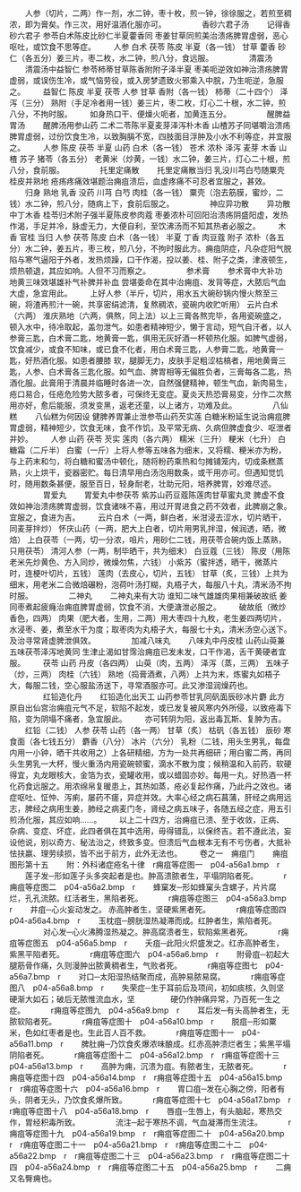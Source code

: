 <!-- { "loadSidebar": true } -->
　　人参（切片，二两）作一剂，水二钟，枣十枚，煎一钟，徐徐服之，若煎至稠浓，即为膏矣。作三次，用好温酒化服亦可。
　　
　　香砂六君子汤
　　记得香砂六君子 参苓白术陈皮比砂仁半夏藿香同 枣姜甘草同煎美治溃疡脾胃虚弱，恶心呕吐，或饮食不思等症。
　　人参 白术 茯苓 陈皮 半夏（各一钱） 甘草 藿香 砂仁（各五分）姜三片，枣二枚，水二钟，煎八分，食远服。
　　
　　清震汤
　　清震汤中益智仁 参苓柿蒂甘草陈香附附子泽半夏 枣美呃逆效如神治溃疡脾胃虚弱，或误伤生冷，或气恼劳役，或入房梦遗致火邪乘入中脘，乃生呃逆，急服之。
　　益智仁 陈皮 半夏 茯苓 人参 甘草 香附（各一钱） 柿蒂（二十四个） 泽泻（三分） 熟附（手足冷者用一钱）姜三片，枣二枚，灯心二十根，水二钟，煎八分，不拘时服。
　　如身热口干、便燥火呃者，加黄连五分。
　　
　　醒脾益胃汤
　　醒脾汤用参山药 二术二苓陈半夏麦芽泽泻朴木香 山楂苏子同堪嚼治溃疡脾胃虚弱，过份饮食生冷，以致胸膈不宽，四肢面目浮肿及小水不利等症，并宜服之。
　　人参 陈皮 茯苓 半夏 山药 白术（各一钱） 苍术 浓朴 泽泻 麦芽 木香 山楂 苏子 猪苓（各五分） 老黄米（炒黄，一钱）水二钟，姜三片，灯心二十根，煎八分，食前服。
　　
　　托里定痛散
　　托里定痛散当归 乳没川芎白芍随粟壳桂皮并熟地 疮疡疼痛效堪题治痈疽溃后，血虚疼痛不可忍者宜服之，甚效。
　　归身 熟地 乳香 没药 川芎 白芍 肉桂（各一钱） 粟壳（泡去筋膜，蜜炒，二钱）水二钟，煎八分，随病上下，食前后服之。
　　
　　神应异功散
　　异功散中丁木香 桂苓归术附子强半夏陈皮参肉蔻 枣姜浓朴可回阳治溃疡阴盛阳虚，发热作渴，手足并冷，脉虚无力，大便自利，至饮沸汤而不知其热者必服之。
　　木香 官桂 当归 人参 茯苓 陈皮 白术（各一钱） 半夏 丁香 肉豆蔻 附子 浓朴（各五分）水二钟，姜五片，枣三枚，煎八分，不拘时服此方。痈疽阴症，凡杂症阳气脱陷与寒气逼阳于外者，发热烦躁，口干作渴，投以姜、桂、附子之类，津液顿生，烦热顿退，其应如响。人但不习而察之。
　　
　　参术膏
　　参术膏中大补功 地黄三味效堪雄补气补脾并补血 尝堪委命在其中治痈疽、发背等症，大脓后气血大虚，急宜用此。
　　上好人参（半斤，切片，用水五大碗砂锅内慢火熬至三碗，将渣再煎汁一碗，共享密绢滤清，复熬稠浓，瓷碗内收贮听用） 云片白术（六两） 淮庆熟地（六两，俱熬，同上法）以上三膏各熬完毕，各用瓷碗盛之，顿入水中，待冷取起，盖勿泄气。如患者精神短少，懒于言动，短气自汗者，以人参膏三匙，白术膏二匙，地黄膏一匙，俱用无灰好酒一杯顿热化服。如脾气虚弱，饮食减少，或食不知味，或已食不化者，用白术膏三匙，人参膏二匙，地黄膏一匙，好热酒化服。如患者腰膝 软，腿脚无力，皮肤手足粗涩枯槁者，用地黄膏三匙，人参、白术膏各三匙化服。如气血、脾胃相等无偏胜负者，三膏每各二匙，热酒化服。此膏用于清晨并临睡时各进一次，自然强健精神，顿生气血，新肉易生，疮口易合，任疮危险势大脓多者，可保终无变症。夏炎天热恐膏易变，分作二次熬用亦好，愈后能服，须发变黑，返老还童，以上诸方，功难及此。
　　
　　八仙糕
　　八仙糕为何因设 健脾养胃兼止泄参苓山药芡实莲 白糖米粉延生说治痈疽脾胃虚弱，精神短少，饮食无味，食不作饥，及平常无病、久病但脾虚食少、呕泄者并妙。
　　人参 山药 茯苓 芡实 莲肉（各六两） 糯米（三升） 粳米（七升） 白糖霜（二斤半） 白蜜（一斤）上将人参等五味各为细末，又将糯、粳米亦为粉，与上药末和匀，将白糖和蜜汤中顿化，随将粉药乘热和匀摊铺笼内，切成条糕蒸熟，火上烘干，瓷器密贮。每日清早用白汤泡用数条，或干用亦可。但遇知觉饥时，随用数条甚便，服至百日，轻身耐老，壮助元阳，培养脾胃，妙难尽述。
　　
　　胃爱丸
　　胃爱丸中参茯苓 紫苏山药豆蔻陈莲肉甘草蜜丸灵 脾虚不食效如神治溃疡脾胃虚弱，饮食诸味不喜，用过开胃进食之药不效者，此脾崩之象。宜服之，食进为吉。
　　云片白术（一两，鲜白者，米泔浸去涩水，切片晒干，同麦芽拌炒） 怀庆山药（一两，肥大上白者，切片用男乳拌湿，候润透，晒，微焙） 上白茯苓（一两，切一分浓，咀片，用砂仁二钱，用茯苓合碗内饭上蒸熟，只用茯苓） 清河人参（一两，制毕晒干，共为细末） 白豆蔻（三钱） 陈皮（用陈老米先炒黄色、方入同炒，微燥勿焦，六钱） 小紫苏（蜜拌透，晒干，微蒸片时，连梗叶切片，五钱） 莲肉（去皮心，切片，五钱） 甘草（炙，三钱）上共为细末，用老米二合微焙碾粉，泡荷叶汤打糊，丸梧子大，每服八十丸，清米汤不拘时服。
　　
　　二神丸
　　二神丸来有大功 谁知二味气雄雄肉果相兼破故纸 姜同枣煮起疲癃治痈疽脾胃虚弱，饮食不消，大便溏泄必服之。
　　破故纸（微炒香色，四两） 肉果（肥大者，生用，二两）用大枣四十九枚，老生姜四两切片，水浸枣、姜，煮至水干为度；取枣肉为丸梧子大，每服七十丸，清米汤空心送下。及治寻常肾虚脾泄俱效。
　　
　　加减八味丸
　　八味丸中丹皮桂 山药山萸兼五味茯苓泽泻地黄同 生津止渴如甘霈治痈疽已发未发，口干作渴，舌干黄硬者宜服。
　　茯苓 山药 丹皮（各四两） 山萸（肉，五两） 泽泻（蒸，三两） 五味子（炒，三两） 肉桂（六钱） 熟地（捣膏酒煮，八两）上共为末，炼蜜丸如梧子大，每服二钱，空心服盐汤送下，寻常酒服亦可。此又渗湿润燥药也。
　　
　　红铅造化丹
　　红铅造化出天工 山药参苓甘乳同矾面辰砂冰片麝 此方原自出仙宫治痈疽元气不足，软陷不起发，或已发复被风寒内外所侵，以致疮毒下陷，变为阴塌不痛者，急宜服此。
　　亦可转阴为阳，返出毒瓦斯、复肿为吉。
　　红铅（二钱） 人参 茯苓 山药（各一两） 甘草（炙） 枯矾（各五钱） 辰砂 寒食面（各七钱五分） 麝香（八分） 冰片（六分） 乳粉（二钱，用头生男乳，每盘内用一小钟，晒干共收用之）上各研精细，方为一处共再细研；用白蜜二两，再同头生男乳一大杯，慢火重汤内用瓷碗顿蜜，滴水不散为度；候稍温和入前药，软硬得宜，丸龙眼核大，金箔为衣，瓷罐收用，或以蜡固亦妙。每用一丸，好热酒一杯化药食远服之。用浓绵帛复暖患上，其热如蒸，疮必复起作痛，乃此丹之效也。诸症呕吐、怔忡、泻痢，屡药不瘥，异症并效。大率心经之病石菖蒲，肝经之病用远志，脾经之病用生姜，肺经之病麦门冬，肾经之病五味子，各随五经之症，用五引煎汤化服，其应如响……。
　　以上二十四方，治痈疽已溃、至于收敛，正病、杂病、变症、坏症，此四者俱在其中选用，毋得错乱，以保终吉。若不遵此法，妄设他说，别以奇方、秘法治之，终致多变。但溃后气血根本无有不亏伤者，大抵补怯扶嬴、理劳续损，皆不出于前方，此外无法也。
　　卷之一　痈疽门
　　痈疽图形第十五
　　附：外科诸症疮名十律　r痈疽等症图一　p04-a56a1.bmp　r
　　莲子发─形如莲子头多突起者是也。肿高溃脓者生，平塌阴陷者死。
　　　r痈疽等症图二　p04-a56a2.bmp　r
　　蜂窠发─形如蜂窠头含螺子，片片腐烂，孔孔流脓。红活者生，黑陷者死。
　　　r痈疽等症图三　p04-a56a3.bmp　r
　　井疽─心火妄动发之。 赤高肿者生，坚硬紫黑者死。
　　　r痈疽等症图四　p04-a56a4.bmp　r
　　玉枕疽─膀胱湿热凝滞而成。红肿者生，紫陷者死。
　　
　　对心发─心火沸腾湿热凝之。肿高腐溃者生，软陷紫黑者死。
　　　r痈疽等症图五　p04-a56a5.bmp　r
　　夭疽─此阳火炽盛发之。红赤高肿者生，紫黑平陷者死。
　　　r痈疽等症图六　p04-a56a6.bmp　r
　　附骨疽─初起大腿筋骨作痛，久则漫肿出脓黄稠者生，气败者死。
　　　r痈疽等症图七　p04-a56a7.bmp　r
　　对口─太阳湿热结聚而成，高肿易脓易腐。
　　　r痈疽等症图八　p04-a56a8.bmp　r
　　失荣症─生于耳前后及项间，初如痰核，久则坚硬渐大如石；破后无脓惟流血水，坚
　　
　　硬仍作肿痛异常，乃百死一生之症。
　　　r痈疽等症图九　p04-a56a9.bmp　r
　　耳后发─有头高肿者生，无脓软陷者死。
　　　r痈疽等症图十　p04-a56a10.bmp　r
　　脱疽─形如粟米，色如红枣者是也。生此百人百不救。
　　　r痈疽等症图十一　p04-a56a11.bmp　r
　　脾肚痈─乃饮食炙爆浓味酿成。红赤高肿溃烂者生；紫黑平塌阴陷者死。
　　　r痈疽等症图十二　p04-a56a12.bmp　r　r痈疽等症图十三　p04-a56a13.bmp　r
　　高肿为痈，沉溃为疽。有脓者生，无脓者死。
　　　r痈疽等症图十四　p04-a56a14.bmp　r　r痈疽等症图十五　p04-a56a15.bmp　r　r痈疽等症图十六　p04-a56a16.bmp　r
　　胃口疽─发在心胸之傍，阳者有头，阴者无头，乃饮食炙爆所致。
　　　r痈疽等症图十七　p04-a56a17.bmp　r　r痈疽等症图十八　p04-a56a18.bmp　r
　　唇疽─生唇上，有头脑起，寒热交作，胃经积毒所致。
　　
　　流注─起于寒热不调，气血凝滞而生流注。
　　　r痈疽等症图十九　p04-a56a19.bmp　r　r痈疽等症图二十　p04-a56a20.bmp　r　r痈疽等症图二十一　p04-a56a21.bmp　r　r痈疽等症图二十二　p04-a56a22.bmp　r　r痈疽等症图二十三　p04-a56a23.bmp　r　r痈疽等症图二十四　p04-a56a24.bmp　r　r痈疽等症图二十五　p04-a56a25.bmp　r
　　二痈又名臀痈也。

